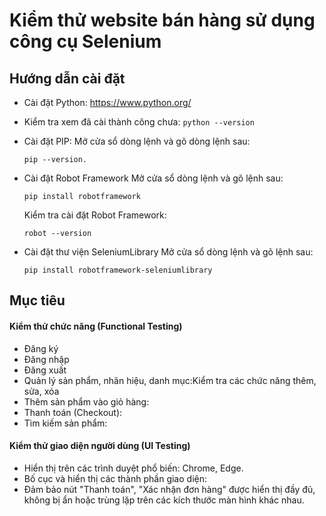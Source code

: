# Kiểm thử website bán hàng sử dụng công cụ Selenium

## Hướng dẫn cài đặt

- Cài đặt Python: https://www.python.org/
- Kiểm tra xem đã cài thành công chưa:
  `python --version`

- Cài đặt PIP: Mở cửa sổ dòng lệnh và gõ dòng lệnh sau:
  ```
  pip --version.
  ```
- Cài đặt Robot Framework
  Mở cửa sổ dòng lệnh và gõ lệnh sau:

  ```
  pip install robotframework
  ```

  Kiểm tra cài đặt Robot Framework:

  ```
  robot --version
  ```

- Cài đặt thư viện SeleniumLibrary
  Mở cửa sổ dòng lệnh và gõ lệnh sau:
  ```
  pip install robotframework-seleniumlibrary
  ```

## Mục tiêu

#### Kiểm thử chức năng (Functional Testing)

- Đăng ký
- Đăng nhập
- Đăng xuất
- Quản lý sản phẩm, nhãn hiệu, danh mục:Kiểm tra các chức năng thêm, sửa, xóa
- Thêm sản phẩm vào giỏ hàng:
- Thanh toán (Checkout):
- Tìm kiếm sản phẩm:

#### Kiểm thử giao diện người dùng (UI Testing)

- Hiển thị trên các trình duyệt phổ biến: Chrome, Edge.
- Bố cục và hiển thị các thành phần giao diện:
- Đảm bảo nút "Thanh toán", "Xác nhận đơn hàng" được hiển thị đầy đủ, không bị ẩn hoặc trùng lặp trên các kích thước màn hình khác nhau.
